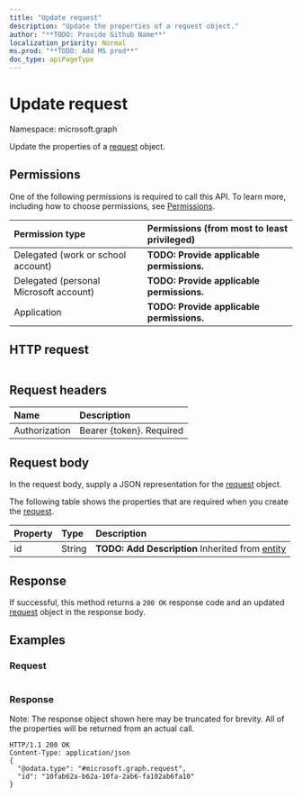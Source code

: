 ```yaml
---
title: "Update request"
description: "Update the properties of a request object."
author: "**TODO: Provide Github Name**"
localization_priority: Normal
ms.prod: "**TODO: Add MS prod**"
doc_type: apiPageType
---
```


# Update request

Namespace: microsoft.graph

Update the properties of a [request](../resources/request.md) object.

## Permissions
One of the following permissions is required to call this API. To learn more, including how to choose permissions, see [Permissions](/concepts/permissions-reference.md).

|Permission type|Permissions (from most to least privileged)|
|:---|:---|
|Delegated (work or school account)|**TODO: Provide applicable permissions.**|
|Delegated (personal Microsoft account)|**TODO: Provide applicable permissions.**|
|Application|**TODO: Provide applicable permissions.**|

## HTTP request
<!-- {
  "blockType": "ignored"
}
-->
``` http
```

## Request headers
|Name|Description|
|:---|:---|
|Authorization|Bearer {token}. Required|

## Request body
In the request body, supply a JSON representation for the [request](../resources/request.md) object.

The following table shows the properties that are required when you create the [request](../resources/request.md).

|Property|Type|Description|
|:---|:---|:---|
|id|String|**TODO: Add Description** Inherited from [entity](../resources/entity.md)|



## Response
If successful, this method returns a `200 OK` response code and an updated [request](../resources/request.md) object in the response body.

## Examples

### Request
<!-- {
  "blockType": "request",
  "name": "update_request"
}
-->
``` http

```

### Response
Note: The response object shown here may be truncated for brevity. All of the properties will be returned from an actual call.
<!-- {
  "blockType": "response",
  "truncated": true
}
-->
``` http
HTTP/1.1 200 OK
Content-Type: application/json
{
  "@odata.type": "#microsoft.graph.request",
  "id": "10fab62a-b62a-10fa-2ab6-fa102ab6fa10"
}
```

